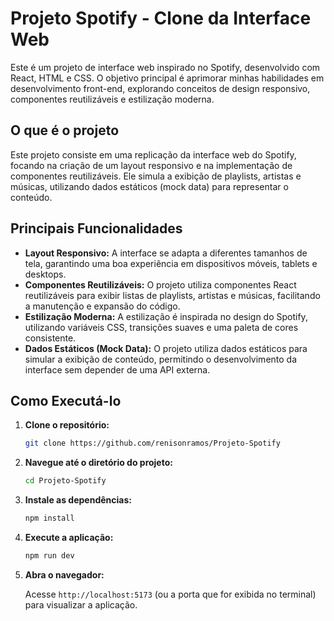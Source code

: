 # Projeto Spotify - Clone da Interface Web


Este é um projeto de interface web inspirado no Spotify, desenvolvido com React, HTML e CSS. O objetivo principal é aprimorar minhas habilidades em desenvolvimento front-end, explorando conceitos de design responsivo, componentes reutilizáveis e estilização moderna.

## O que é o projeto

Este projeto consiste em uma replicação da interface web do Spotify, focando na criação de um layout responsivo e na implementação de componentes reutilizáveis. Ele simula a exibição de playlists, artistas e músicas, utilizando dados estáticos (mock data) para representar o conteúdo.

## Principais Funcionalidades

*   **Layout Responsivo:** A interface se adapta a diferentes tamanhos de tela, garantindo uma boa experiência em dispositivos móveis, tablets e desktops.
*   **Componentes Reutilizáveis:** O projeto utiliza componentes React reutilizáveis para exibir listas de playlists, artistas e músicas, facilitando a manutenção e expansão do código.
*   **Estilização Moderna:** A estilização é inspirada no design do Spotify, utilizando variáveis CSS, transições suaves e uma paleta de cores consistente.
*   **Dados Estáticos (Mock Data):** O projeto utiliza dados estáticos para simular a exibição de conteúdo, permitindo o desenvolvimento da interface sem depender de uma API externa.

## Como Executá-lo

1.  **Clone o repositório:**

    ```bash
    git clone https://github.com/renisonramos/Projeto-Spotify
    ```
2.  **Navegue até o diretório do projeto:**

    ```bash
    cd Projeto-Spotify
    ```
3.  **Instale as dependências:**

    ```bash
    npm install
    ```
4.  **Execute a aplicação:**

    ```bash
    npm run dev
    ```
5.  **Abra o navegador:**

    Acesse `http://localhost:5173` (ou a porta que for exibida no terminal) para visualizar a aplicação.